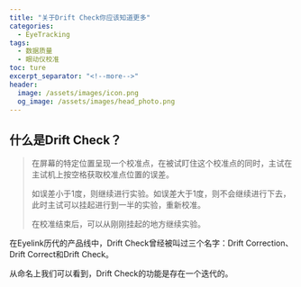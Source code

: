 ```yaml
---
title: "关于Drift Check你应该知道更多"
categories:
  - EyeTracking
tags:
  - 数据质量
  - 眼动仪校准
toc: ture
excerpt_separator: "<!--more-->"
header:
  image: /assets/images/icon.png
  og_image: /assets/images/head_photo.png
---
```


## 什么是Drift Check？

> 在屏幕的特定位置呈现一个校准点，在被试盯住这个校准点的同时，主试在主试机上按空格获取校准点位置的误差。
> 
> 如误差小于1度，则继续进行实验。如误差大于1度，则不会继续进行下去，此时主试可以挂起进行到一半的实验，重新校准。
> 
> 在校准结束后，可以从刚刚挂起的地方继续实验。

在Eyelink历代的产品线中，Drift Check曾经被叫过三个名字：Drift Correction、Drift Correct和Drift Check。

从命名上我们可以看到，Drift Check的功能是存在一个迭代的。